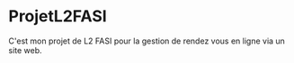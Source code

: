 # ProjetL2FASI



C'est mon projet de L2 FASI pour la gestion de rendez vous en ligne via un site web.
